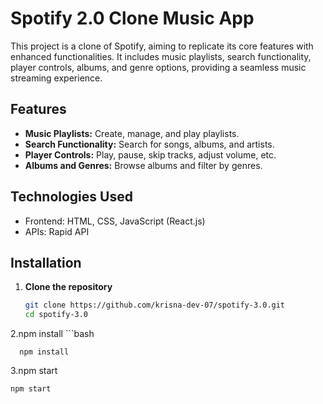 # Spotify 2.0 Clone Music App

This project is a clone of Spotify, aiming to replicate its core features with enhanced functionalities. It includes music playlists, search functionality, player controls, albums, and genre options, providing a seamless music streaming experience.

## Features

- **Music Playlists:** Create, manage, and play playlists.
- **Search Functionality:** Search for songs, albums, and artists.
- **Player Controls:** Play, pause, skip tracks, adjust volume, etc.
- **Albums and Genres:** Browse albums and filter by genres.

## Technologies Used

- Frontend: HTML, CSS, JavaScript (React.js)
- APIs: Rapid API 

## Installation

1. **Clone the repository**

   ```bash
   git clone https://github.com/krisna-dev-07/spotify-3.0.git
   cd spotify-3.0
2.npm install
    ```bash
      
      npm install

3.npm start
```bash
npm start
